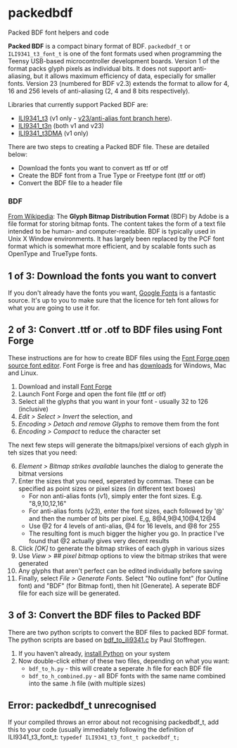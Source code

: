 # packedbdf
Packed BDF font helpers and code

**Packed BDF** is a compact binary format of BDF. `packedbdf_t` or `ILI9341_t3_font_t` is one of the font formats used when programming the Teensy USB-based microcontroller development boards. Version 1 of the format packs glyph pixels as individual bits. It does not support anti-aliasing, but it allows maximum efficiency of data, especially for smaller fonts. Version 23 (numbered for BDF v2.3) extends the format to allow for 4, 16 and 256 levels of anti-aliasing (2, 4 and 8 bits respectively).

Libraries that currently support Packed BDF are:
- [ILI9341_t3](https://github.com/PaulStoffregen/ILI9341_t3) (v1 only - [v23/anti-alias font branch here](https://github.com/projectitis/ILI9341_t3/tree/anti-alias-fonts)).
- [ILI9341_t3n](https://github.com/KurtE/ILI9341_t3n) (both v1 and v23)
- [ILI9341_t3DMA](https://github.com/FrankBoesing/ILI9341_t3DMA) (v1 only)

There are two steps to creating a Packed BDF file. These are detailed below:

- Download the fonts you want to convert as ttf or otf
- Create the BDF font from a True Type or Freetype font (ttf or otf)
- Convert the BDF file to a header file

### BDF
[From Wikipedia](https://en.wikipedia.org/wiki/Glyph_Bitmap_Distribution_Format): The **Glyph Bitmap Distribution Format** (BDF) by Adobe is a file format for storing bitmap fonts. The content takes the form of a text file intended to be human- and computer-readable. BDF is typically used in Unix X Window environments. It has largely been replaced by the PCF font format which is somewhat more efficient, and by scalable fonts such as OpenType and TrueType fonts.

## 1 of 3: Download the fonts you want to convert
If you don't already have the fonts you want, [Google Fonts](https://fonts.google.com/) is a fantastic source. It's up to you to make sure that the licence for teh font allows for what you are going to use it for.

## 2 of 3: Convert .ttf or .otf to BDF files using Font Forge
These instructions are for how to create BDF files using the [Font Forge open source font editor](https://fontforge.github.io/en-US/). Font Forge is free and has [downloads](https://fontforge.github.io/en-US/downloads/) for Windows, Mac and Linux.

1) Download and install [Font Forge](https://fontforge.github.io/en-US/downloads/)
2) Launch Font Forge and open the font file (ttf or otf)
3) Select all the glyphs that you want in your font - usually 32 to 126 (inclusive)
4) _Edit > Select > Invert_ the selection, and
4) _Encoding > Detach and remove Glyphs_ to remove them from the font
5) _Encoding > Compact_ to reduce the character set

The next few steps will generate the bitmaps/pixel versions of each glyph in teh sizes that you need:

6) _Element > Bitmap strikes available_ launches the dialog to generate the bitmat versions
7) Enter the sizes that you need, seperated by commas. These can be specified as point sizes or pixel sizes (in different text boxes)
    - For non anti-alias fonts (v1), simply enter the font sizes. E.g. "8,9,10,12,16"
    - For anti-alias fonts (v23), enter the font sizes, each followed by '@' and then the number of bits per pixel. E,g, 8@4,9@4,10@4,12@4
    - Use @2 for 4 levels of anti-alias, @4 for 16 levels, and @8 for 255
    - The resulting font is much bigger the higher you go. In practice I've found that @2 actually gives very decent results
8) Click _[OK]_ to generate the bitmap strikes of each glyph in various sizes
9) Use _View > ## pixel bitmap_ options to view the bitmap strikes that were generated
10) Any glyphs that aren't perfect can be edited individually before saving
11) Finally, select _File > Generate Fonts_. Select "No outline font" (for Outline font) and "BDF" (for Bitmap font), then hit [Generate]. A seperate BDF file for each size will be generated.

## 3 of 3: Convert the BDF files to Packed BDF
There are two python scripts to convert the BDF files to packed BDF format. The python scripts are based on [bdf_to_ili9341.c](https://github.com/PaulStoffregen/ILI9341_t3/blob/master/extras/bdf_to_ili9341.c) by Paul Stoffregen.

1) If you haven't already, [install Python](https://www.python.org/downloads/) on your system
2) Now double-click either of these two files, depending on what you want:
    - `bdf_to_h.py` - this will create a seperate .h file for each BDF file
    - `bdf_to_h_combined.py` - all BDF fonts with the same name combined into the same .h file (with multiple sizes) 

## Error: packedbdf_t unrecognised
If your compiled throws an error about not recognising packedbdf_t, add this to your code (usually immediately following the definition of ILI9341_t3_font_t:
`typedef ILI9341_t3_font_t packedbdf_t;`
